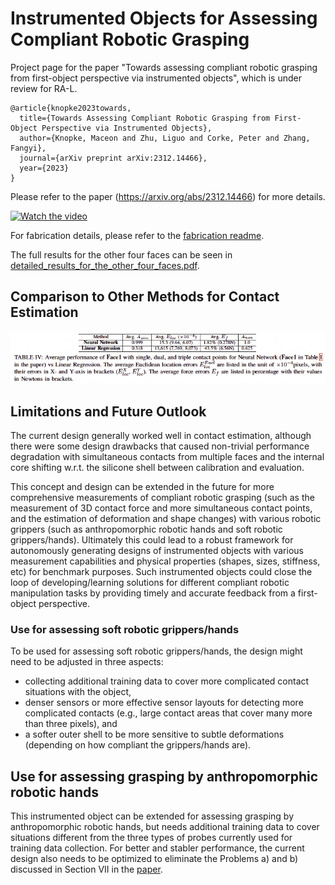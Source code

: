 # Instrumented Objects for Assessing Compliant Robotic Grasping
Project page for the paper "Towards assessing compliant robotic grasping from first-object perspective via instrumented objects", which is under review for RA-L.
```
@article{knopke2023towards,
  title={Towards Assessing Compliant Robotic Grasping from First-Object Perspective via Instrumented Objects},
  author={Knopke, Maceon and Zhu, Liguo and Corke, Peter and Zhang, Fangyi},
  journal={arXiv preprint arXiv:2312.14466},
  year={2023}
}
```

Please refer to the paper (https://arxiv.org/abs/2312.14466) for more details.

[![Watch the video](https://img.youtube.com/vi/kQSZlNxYRrs/0.jpg)](https://www.youtube.com/watch?v=kQSZlNxYRrs)

For fabrication details, please refer to the [fabrication readme](Fabrication_Readme.md).

The full results for the other four faces can be seen in [detailed_results_for_the_other_four_faces.pdf](detailed_results_for_the_other_four_faces.pdf).

## Comparison to Other Methods for Contact Estimation
![Neural Networks vs Linear Regression](method_comp.png)

## Limitations and Future Outlook
The current design generally worked well in contact estimation, although there were some design drawbacks that caused non-trivial performance degradation with simultaneous contacts from multiple faces and the internal core shifting w.r.t. the silicone shell between calibration and evaluation.

This concept and design can be extended in the future for more comprehensive measurements of compliant robotic grasping (such as the measurement of 3D contact force and more simultaneous contact points, and the estimation of deformation and shape changes) with various robotic grippers (such as anthropomorphic robotic hands and soft robotic grippers/hands). Ultimately this could lead to a robust framework for autonomously generating designs of instrumented objects with various measurement capabilities and physical properties (shapes, sizes, stiffness, etc) for benchmark purposes. Such instrumented objects could close the loop of developing/learning solutions for different compliant robotic manipulation tasks by providing timely and accurate feedback from a first-object perspective.

### Use for assessing soft robotic grippers/hands
To be used for assessing soft robotic grippers/hands, the design might need to be adjusted in three aspects:
- collecting additional training data to cover more complicated contact situations with the object,
- denser sensors or more effective sensor layouts for detecting more complicated contacts (e.g., large contact areas that cover many more than three pixels), and
- a softer outer shell to be more sensitive to subtle deformations (depending on how compliant the grippers/hands are).

## Use for assessing grasping by anthropomorphic robotic hands
This instrumented object can be extended for assessing grasping by anthropomorphic robotic hands, but needs additional training data to cover situations different from the three types of probes currently used for training data collection. For better and stabler performance, the current design also needs to be optimized to eliminate the Problems a) and b) discussed in Section VII in the [paper](https://arxiv.org/abs/2312.14466).